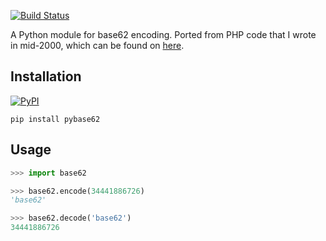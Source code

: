 [![Build Status](https://travis-ci.org/suminb/base62.svg?branch=master)](https://travis-ci.org/suminb/base62)

A Python module for base62 encoding. Ported from PHP code that I wrote in mid-2000, which can be found on [here](http://blog.suminb.com/archives/558).

## Installation

[![PyPI](https://img.shields.io/pypi/v/pybase62.svg)](https://pypi.python.org/pypi/pybase62)

```
pip install pybase62
```

## Usage

```python
>>> import base62

>>> base62.encode(34441886726)
'base62'

>>> base62.decode('base62')
34441886726
```
